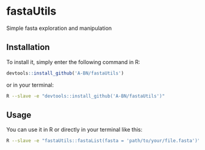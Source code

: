 # fastaUtils
Simple fasta exploration and manipulation

## Installation
To install it, simply enter the following command in R:
``` r
devtools::install_github('A-BN/fastaUtils')
```
or in your terminal:

``` bash
R --slave -e "devtools::install_github('A-BN/fastaUtils')"
```

## Usage

You can use it in R or directly in your terminal like this:
``` bash
R --slave -e "fastaUtils::fastaList(fasta = 'path/to/your/file.fasta')"
```
